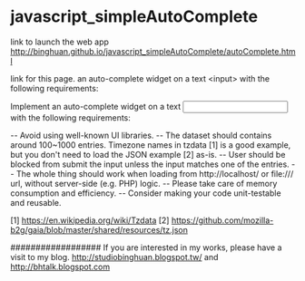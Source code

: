 javascript_simpleAutoComplete
=============================

link to launch the web app <a href="http://binghuan.github.io/javascript_simpleAutoComplete/autoComplete.html" target="_blank">http://binghuan.github.io/javascript_simpleAutoComplete/autoComplete.html</a>

link for this page.
an auto-complete widget on a text &lt;input> with the following requirements:

Implement an auto-complete widget on a text <input> with the
following requirements:

-- Avoid using well-known UI libraries.
-- The dataset should contains around 100~1000 entries. Timezone names
in tzdata [1] is a good example, but you don't need to load the JSON
example [2] as-is.
-- User should be blocked from submit the input unless the input
matches one of the entries.
-- The whole thing should work when loading from http://localhost/ or
file:/// url, without server-side (e.g. PHP) logic.
-- Please take care of memory consumption and efficiency.
-- Consider making your code unit-testable and reusable.

[1] https://en.wikipedia.org/wiki/Tzdata
[2] https://github.com/mozilla-b2g/gaia/blob/master/shared/resources/tz.json

##################
If you are interested in my works, please have a visit to my blog.
http://studiobinghuan.blogspot.tw/ 
and
http://bhtalk.blogspot.com
